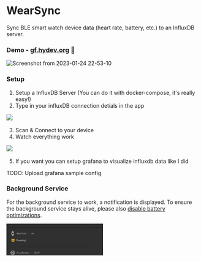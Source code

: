 # WearSync

Sync BLE smart watch device data (heart rate, battery, etc.) to an InfluxDB server.

### Demo - [gf.hydev.org](https://gf.hydev.org) 🥰

![Screenshot from 2023-01-24 22-53-10](https://user-images.githubusercontent.com/22280294/214479182-c0c5288d-7de3-4e4c-b448-d5b7de75286f.png)

### Setup

1. Setup a InfluxDB Server (You can do it with docker-compose, it's really easy!)
2. Type in your influxDB connection detials in the app

<img src="https://user-images.githubusercontent.com/22280294/214210116-f15b8be4-358c-4d68-a61e-a062e8752ec1.png" width="50%"> 

3. Scan & Connect to your device
4. Watch everything work

<img src="https://user-images.githubusercontent.com/22280294/214210167-ea070cd1-becb-47db-bc0e-b3709958cf45.png" width="50%"> 

5. If you want you can setup grafana to visualize influxdb data like I did

TODO: Upload grafana sample config

### Background Service

For the background service to work, a notification is displayed. To ensure the background service stays alive, please also [disable battery optimizations](https://user-images.githubusercontent.com/22280294/214209600-387f776a-0e37-4ecc-8bbd-03aa17d335db.png).

<img src="docs/imgs/background.png" width="50%"> 


